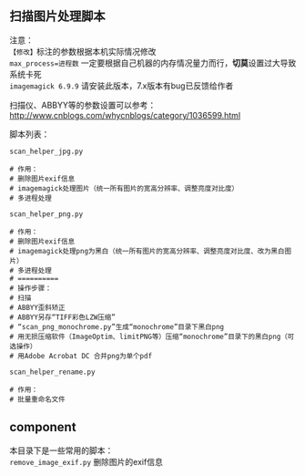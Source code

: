 ## 扫描图片处理脚本
注意：  
`【修改】`标注的参数根据本机实际情况修改  
`max_process=进程数` 一定要根据自己机器的内存情况量力而行，**切莫**设置过大导致系统卡死  
`imagemagick 6.9.9` 请安装此版本，7.x版本有bug已反馈给作者

扫描仪、ABBYY等的参数设置可以参考：http://www.cnblogs.com/whycnblogs/category/1036599.html

脚本列表：

`scan_helper_jpg.py`  
```
# 作用：
# 删除图片exif信息
# imagemagick处理图片（统一所有图片的宽高分辨率、调整亮度对比度）
# 多进程处理
```

`scan_helper_png.py`  
```
# 作用：
# 删除图片exif信息
# imagemagick处理png为黑白（统一所有图片的宽高分辨率、调整亮度对比度、改为黑白图片）
# 多进程处理
# ==========
# 操作步骤：
# 扫描
# ABBYY歪斜矫正
# ABBYY另存“TIFF彩色LZW压缩”
# “scan_png_monochrome.py”生成“monochrome”目录下黑白png
# 用无损压缩软件（ImageOptim、limitPNG等）压缩“monochrome”目录下的黑白png（可选操作）
# 用Adobe Acrobat DC 合并png为单个pdf
```

`scan_helper_rename.py`  
```
# 作用：
# 批量重命名文件
```

## component
本目录下是一些常用的脚本：  
`remove_image_exif.py` 删除图片的exif信息

